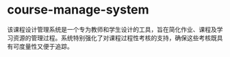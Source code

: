 # course-manage-system
该课程设计管理系统是一个专为教师和学生设计的工具，旨在简化作业、课程及学习资源的管理过程。系统特别强化了对课程过程性考核的支持，确保这些考核既具有可度量性又便于追踪。 

